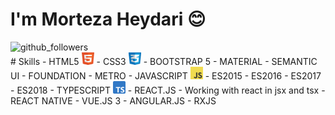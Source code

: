 # I'm __Morteza Heydari__ 😊

<div class="d-flex">
    <img src="https://img.shields.io/github/followers/BlackIQ" alt="github_followers" />
</div>
# Skills
- HTML5 <img alt="html_logo" src="https://github.com/MortezaHeydari97/MortezaHeydari97/blob/main/assets/images/html.png" width="20" height="20">
- CSS3 <img alt="css_logo" src="https://github.com/MortezaHeydari97/MortezaHeydari97/blob/main/assets/images/css.png" width="20" height="20">
    - BOOTSTRAP 5
    - MATERIAL
    - SEMANTIC UI
    - FOUNDATION
    - METRO
- JAVASCRIPT <img alt="js_logo" src="https://github.com/MortezaHeydari97/MortezaHeydari97/blob/main/assets/images/js.png" width="20" height="20">
- ES2015
- ES2016
- ES2017
- ES2018
- TYPESCRIPT <img alt="ts_logo" src="https://github.com/MortezaHeydari97/MortezaHeydari97/blob/main/assets/images/ts.png" width="20" height="20">
    - REACT.JS - Working with react in jsx and tsx
    - REACT NATIVE
    - VUE.JS 3
    - ANGULAR.JS
- RXJS